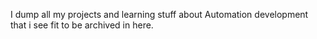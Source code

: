I dump all my projects and learning stuff about Automation development that i see fit to be archived in here.
